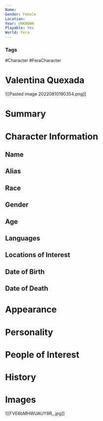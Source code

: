 ```yaml
---
Name: 
Gender: Female
Location: 
Year: UNKNOWN
Playable: Yes
World: Fera
---
```


### Tags
#Character #FeraCharacter 

# Valentina Quexada
![[Pasted image 20220810190354.png]]
# Summary


# Character Information

## Name

## Alias

## Race

## Gender

## Age

## Languages

## Locations of Interest

## Date of Birth

## Date of Death

# Appearance

# Personality

# People of Interest

# History

# Images

![[FVE6bMHWUAUY8R_.jpg]]
